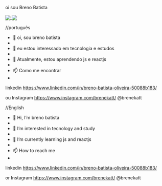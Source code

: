 oi sou Breno Batista 

</img>
<a href="https://github.com/brenoob/github-readme-stats">  
  <img align="center" src="https://github-readme-stats.vercel.app/api?username=brenoob&show_icons=true&theme=tokyonight" />
</a>
<a href="https://github.com/brenoob/github-readme-stats">
  <img align="center" src="https://github-readme-stats.vercel.app/api/top-langs/?username=brenoob&show_icons=true&theme=tokyonight&layout=compact" />
</a>

//português
- 👋 oi, sou breno batista
- 
- 👀 eu estou interessado em tecnologia e estudos
- 
- 🌱 Atualmente, estou aprendendo js e reactjs
- 
- 📫 Como me encontrar 
- 
linkedin https://www.linkedin.com/in/breno-batista-oliveira-50088b183/

ou Instagram https://www.instagram.com/brenekatt/ @brenekatt


//English
- 👋 Hi, I’m breno batista
- 
- 👀 I’m interested in tecnology and study
- 
- 🌱 I’m currently learning js and reactjs
- 
- 📫 How to reach me 
- 
linkedin https://www.linkedin.com/in/breno-batista-oliveira-50088b183/

or Instagram https://www.instagram.com/brenekatt/ @brenekatt


<!---
brenoob/brenoob is a ✨ special ✨ repository because its `README.md` (this file) appears on your GitHub profile.
You can click the Preview link to take a look at your changes.
--->
